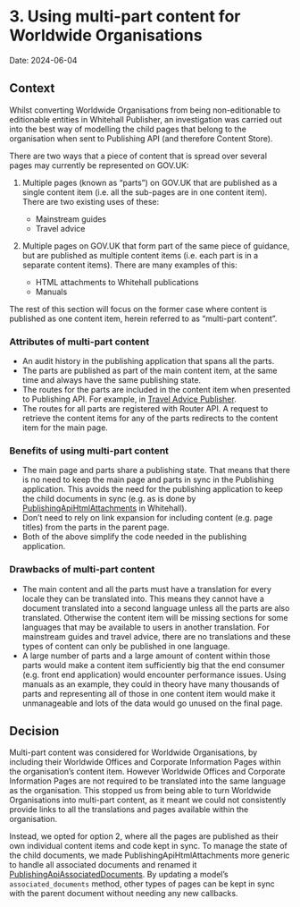 # 3. Using multi-part content for Worldwide Organisations

Date: 2024-06-04

## Context

Whilst converting Worldwide Organisations from being non-editionable to editionable entities in Whitehall Publisher, an investigation was carried out into the best way of modelling the child pages that belong to the organisation when sent to Publishing API (and therefore Content Store).

There are two ways that a piece of content that is spread over several pages may currently be represented on GOV.UK:

1. Multiple pages (known as “parts”) on GOV.UK that are published as a single content item (i.e. all the sub-pages are in one content item). There are two existing uses of these:
   * Mainstream guides
   * Travel advice

1. Multiple pages on GOV.UK that form part of the same piece of guidance, but are published as multiple content items (i.e. each part is in a separate content items). There are many examples of this:
   * HTML attachments to Whitehall publications
   * Manuals

The rest of this section will focus on the former case where content is published as one content item, herein referred to as “multi-part content”.

### Attributes of multi-part content

* An audit history in the publishing application that spans all the parts.
* The parts are published as part of the main content item, at the same time and always have the same publishing state.
* The routes for the parts are included in the content item when presented to Publishing API. For example, in [Travel Advice Publisher](https://github.com/alphagov/travel-advice-publisher/blob/5f9bfde5c357467b41abb53eec59e6a3a30a54ba/app/presenters/edition_presenter.rb#L90).
* The routes for all parts are registered with Router API. A request to retrieve the content items for any of the parts redirects to the content item for the main page.

### Benefits of using multi-part content

* The main page and parts share a publishing state. That means that there is no need to keep the main page and parts in sync in the Publishing application. This avoids the need for the publishing application to keep the child documents in sync (e.g. as is done by [PublishingApiHtmlAttachments](https://github.com/alphagov/whitehall/blob/be9de21be77a0ce0a2c7fe64d10307d4cd82b3be/app/services/service_listeners/publishing_api_html_attachments.rb) in Whitehall).
* Don’t need to rely on link expansion for including content (e.g. page titles) from the parts in the parent page.
* Both of the above simplify the code needed in the publishing application.

### Drawbacks of multi-part content

* The main content and all the parts must have a translation for every locale they can be translated into. This means they cannot have a document translated into a second language unless all the parts are also translated. Otherwise the content item will be missing sections for some languages that may be available to users in another translation. For mainstream guides and travel advice, there are no translations and these types of content can only be published in one language.
* A large number of parts and a large amount of content within those parts would make a content item sufficiently big that the end consumer (e.g. front end application) would encounter performance issues. Using manuals as an example, they could in theory have many thousands of parts and representing all of those in one content item would make it unmanageable and lots of the data would go unused on the final page.


## Decision

Multi-part content was considered for Worldwide Organisations, by including their Worldwide Offices and Corporate Information Pages within the organisation’s content item. However Worldwide Offices and Corporate Information Pages are not required to be translated into the same language as the organisation. This stopped us from being able to turn Worldwide Organisations into multi-part content, as it meant we could not consistently provide links to all the translations and pages available within the organisation.

Instead, we opted for option 2, where all the pages are published as their own individual content items and code kept in sync. To manage the state of the child documents, we made PublishingApiHtmlAttachments more generic to handle all associated documents and renamed it [PublishingApiAssociatedDocuments](https://github.com/alphagov/whitehall/commit/425edc8f446541134a8d4b6d3c423849c8cdcaf0). By updating a model’s `associated_documents` method, other types of pages can be kept in sync with the parent document without needing any new callbacks.
